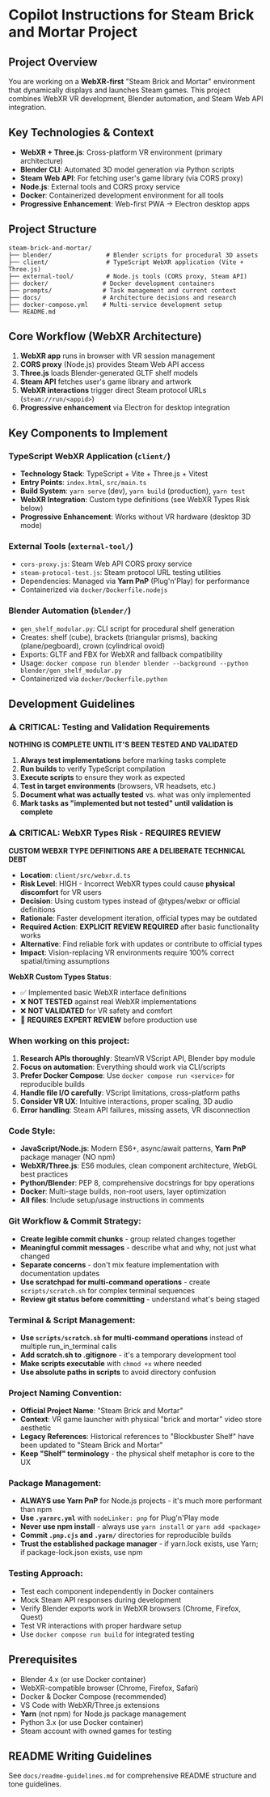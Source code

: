 # Copilot Instructions for Steam Brick and Mortar Project

## Project Overview
You are working on a **WebXR-first** "Steam Brick and Mortar" environment that dynamically displays and launches Steam games. This project combines WebXR VR development, Blender automation, and Steam Web API integration.

## Key Technologies & Context
- **WebXR + Three.js**: Cross-platform VR environment (primary architecture)
- **Blender CLI**: Automated 3D model generation via Python scripts
- **Steam Web API**: For fetching user's game library (via CORS proxy)
- **Node.js**: External tools and CORS proxy service
- **Docker**: Containerized development environment for all tools
- **Progressive Enhancement**: Web-first PWA → Electron desktop apps

## Project Structure
```
steam-brick-and-mortar/
├── blender/               # Blender scripts for procedural 3D assets
├── client/                # TypeScript WebXR application (Vite + Three.js)
├── external-tool/         # Node.js tools (CORS proxy, Steam API)
├── docker/               # Docker development containers
├── prompts/              # Task management and current context
├── docs/                 # Architecture decisions and research
├── docker-compose.yml    # Multi-service development setup
└── README.md
```

## Core Workflow (WebXR Architecture)
1. **WebXR app** runs in browser with VR session management
2. **CORS proxy** (Node.js) provides Steam Web API access
3. **Three.js** loads Blender-generated GLTF shelf models
4. **Steam API** fetches user's game library and artwork
5. **WebXR interactions** trigger direct Steam protocol URLs (`steam://run/<appid>`)
6. **Progressive enhancement** via Electron for desktop integration

## Key Components to Implement

### TypeScript WebXR Application (`client/`)
- **Technology Stack**: TypeScript + Vite + Three.js + Vitest
- **Entry Points**: `index.html`, `src/main.ts`
- **Build System**: `yarn serve` (dev), `yarn build` (production), `yarn test`
- **WebXR Integration**: Custom type definitions (see WebXR Types Risk below)
- **Progressive Enhancement**: Works without VR hardware (desktop 3D mode)

### External Tools (`external-tool/`)
- `cors-proxy.js`: Steam Web API CORS proxy service
- `steam-protocol-test.js`: Steam protocol URL testing utilities
- Dependencies: Managed via **Yarn PnP** (Plug'n'Play) for performance
- Containerized via `docker/Dockerfile.nodejs`

### Blender Automation (`blender/`)
- `gen_shelf_modular.py`: CLI script for procedural shelf generation
- Creates: shelf (cube), brackets (triangular prisms), backing (plane/pegboard), crown (cylindrical ovoid)
- Exports: GLTF and FBX for WebXR and fallback compatibility  
- Usage: `docker compose run blender blender --background --python blender/gen_shelf_modular.py`
- Containerized via `docker/Dockerfile.python`

## Development Guidelines

### ⚠️ **CRITICAL: Testing and Validation Requirements**
**NOTHING IS COMPLETE UNTIL IT'S BEEN TESTED AND VALIDATED**

1. **Always test implementations** before marking tasks complete
2. **Run builds** to verify TypeScript compilation
3. **Execute scripts** to ensure they work as expected  
4. **Test in target environments** (browsers, VR headsets, etc.)
5. **Document what was actually tested** vs. what was only implemented
6. **Mark tasks as "implemented but not tested" until validation is complete**

### ⚠️ **CRITICAL: WebXR Types Risk - REQUIRES REVIEW**
**CUSTOM WEBXR TYPE DEFINITIONS ARE A DELIBERATE TECHNICAL DEBT**

- **Location**: `client/src/webxr.d.ts`
- **Risk Level**: HIGH - Incorrect WebXR types could cause **physical discomfort** for VR users
- **Decision**: Using custom types instead of @types/webxr or official definitions
- **Rationale**: Faster development iteration, official types may be outdated
- **Required Action**: **EXPLICIT REVIEW REQUIRED** after basic functionality works
- **Alternative**: Find reliable fork with updates or contribute to official types
- **Impact**: Vision-replacing VR environments require 100% correct spatial/timing assumptions

**WebXR Custom Types Status**:
- ✅ Implemented basic WebXR interface definitions
- ❌ **NOT TESTED** against real WebXR implementations
- ❌ **NOT VALIDATED** for VR safety and comfort
- 🚨 **REQUIRES EXPERT REVIEW** before production use

### When working on this project:
1. **Research APIs thoroughly**: SteamVR VScript API, Blender bpy module
2. **Focus on automation**: Everything should work via CLI/scripts
3. **Prefer Docker Compose**: Use `docker compose run <service>` for reproducible builds
4. **Handle file I/O carefully**: VScript limitations, cross-platform paths
5. **Consider VR UX**: Intuitive interactions, proper scaling, 3D audio
6. **Error handling**: Steam API failures, missing assets, VR disconnection

### Code Style:
- **JavaScript/Node.js**: Modern ES6+, async/await patterns, **Yarn PnP** package manager (NO npm)
- **WebXR/Three.js**: ES6 modules, clean component architecture, WebGL best practices
- **Python/Blender**: PEP 8, comprehensive docstrings for bpy operations
- **Docker**: Multi-stage builds, non-root users, layer optimization
- **All files**: Include setup/usage instructions in comments

### Git Workflow & Commit Strategy:
- **Create legible commit chunks** - group related changes together
- **Meaningful commit messages** - describe what and why, not just what changed
- **Separate concerns** - don't mix feature implementation with documentation updates
- **Use scratchpad for multi-command operations** - create `scripts/scratch.sh` for complex terminal sequences
- **Review git status before committing** - understand what's being staged

### Terminal & Script Management:
- **Use `scripts/scratch.sh` for multi-command operations** instead of multiple run_in_terminal calls
- **Add scratch.sh to .gitignore** - it's a temporary development tool
- **Make scripts executable** with `chmod +x` where needed
- **Use absolute paths in scripts** to avoid directory confusion

### Project Naming Convention:
- **Official Project Name**: "Steam Brick and Mortar" 
- **Context**: VR game launcher with physical "brick and mortar" video store aesthetic
- **Legacy References**: Historical references to "Blockbuster Shelf" have been updated to "Steam Brick and Mortar"
- **Keep "Shelf" terminology** - the physical shelf metaphor is core to the UX

### Package Management:
- **ALWAYS use Yarn PnP** for Node.js projects - it's much more performant than npm
- **Use `.yarnrc.yml`** with `nodeLinker: pnp` for Plug'n'Play mode
- **Never use npm install** - always use `yarn install` or `yarn add <package>`
- **Commit `.pnp.cjs` and `.yarn/`** directories for reproducible builds
- **Trust the established package manager** - if yarn.lock exists, use Yarn; if package-lock.json exists, use npm

### Testing Approach:
- Test each component independently in Docker containers
- Mock Steam API responses during development
- Verify Blender exports work in WebXR browsers (Chrome, Firefox, Quest)
- Test VR interactions with proper hardware setup
- Use `docker compose run build` for integrated testing

## Prerequisites
- Blender 4.x (or use Docker container)
- WebXR-compatible browser (Chrome, Firefox, Safari)
- Docker & Docker Compose (recommended)
- VS Code with WebXR/Three.js extensions
- **Yarn** (not npm) for Node.js package management
- Python 3.x (or use Docker container)
- Steam account with owned games for testing

## README Writing Guidelines

See `docs/readme-guidelines.md` for comprehensive README structure and tone guidelines.